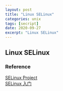 ```yaml
---
layout: post
title: "Linux SELinux"
categories: unix
tags: [secript]
date: 2020-09-27
excerpt: "Linux SELinux"
---
```


## Linux SELinux


### Reference
[SELinux Project](https://selinuxproject.org/page/Main_Page)  
[SELinux 入门](https://linux.cn/article-1144-1.html)  
